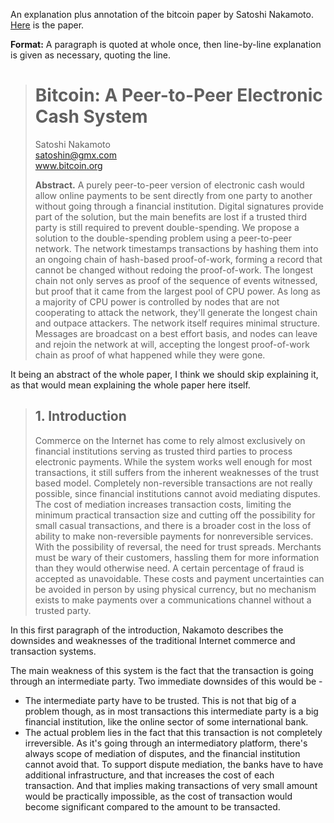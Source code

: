 An explanation plus annotation of the bitcoin paper by Satoshi Nakamoto. [Here](https://bitcoin.org/bitcoin.pdf) is the paper.

__Format:__ A paragraph is quoted at whole once, then line-by-line explanation is given as necessary, quoting the line.

> # Bitcoin: A Peer-to-Peer Electronic Cash System  
>   
> Satoshi Nakamoto  
> satoshin@gmx.com  
> www.bitcoin.org  
>   
>   
> __Abstract.__ A purely peer-to-peer version of electronic cash would allow online payments to be sent directly from one party to another without going through a financial institution. Digital signatures provide part of the solution, but the main benefits are lost if a trusted third party is still required to prevent double-spending. We propose a solution to the double-spending problem using a peer-to-peer network. The network timestamps transactions by hashing them into an ongoing chain of hash-based proof-of-work, forming a record that cannot be changed without redoing the proof-of-work. The longest chain not only serves as proof of the sequence of events witnessed, but proof that it came from the largest pool of CPU power. As long as a majority of CPU power is controlled by nodes that are not cooperating to attack the network, they'll generate the longest chain and outpace attackers. The network itself requires minimal structure. Messages are broadcast on a best effort basis, and nodes can leave and rejoin the network at will, accepting the longest proof-of-work chain as proof of what happened while they were gone.

It being an abstract of the whole paper, I think we should skip explaining it, as that would mean explaining the whole paper here itself.

> ## 1. Introduction
> Commerce on the Internet has come to rely almost exclusively on financial institutions serving as trusted third parties to process electronic payments. While the system works well enough for most transactions, it still suffers from the inherent weaknesses of the trust based model. Completely non-reversible transactions are not really possible, since financial institutions cannot avoid mediating disputes. The cost of mediation increases transaction costs, limiting the minimum practical transaction size and cutting off the possibility for small casual transactions, and there is a broader cost in the loss of ability to make non-reversible payments for nonreversible services. With the possibility of reversal, the need for trust spreads. Merchants must be wary of their customers, hassling them for more information than they would otherwise need. A certain percentage of fraud is accepted as unavoidable. These costs and payment uncertainties can be avoided in person by using physical currency, but no mechanism exists to make payments over a communications channel without a trusted party.

In this first paragraph of the introduction, Nakamoto describes the downsides and weaknesses of the traditional Internet commerce and transaction systems. 

The main weakness of this system is the fact that the transaction is going through an intermediate party. Two immediate downsides of this would be - 
- The intermediate party have to be trusted. This is not that big of a problem though, as in most transactions this intermediate party is a big financial institution, like the online sector of some international bank.
- The actual problem lies in the fact that this transaction is not completely irreversible. As it's going through an intermediatory platform, there's always scope of mediation of disputes, and the financial institution cannot avoid that. To support dispute mediation, the banks have to have additional infrastructure, and that increases the cost of each transaction. And that implies making transactions of very small amount would be practically impossible, as the cost of transaction would become significant compared to the amount to be transacted.